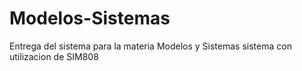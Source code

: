# Modelos-Sistemas
Entrega del sistema para la materia Modelos y Sistemas
sistema con utilizacion de SIM808 
